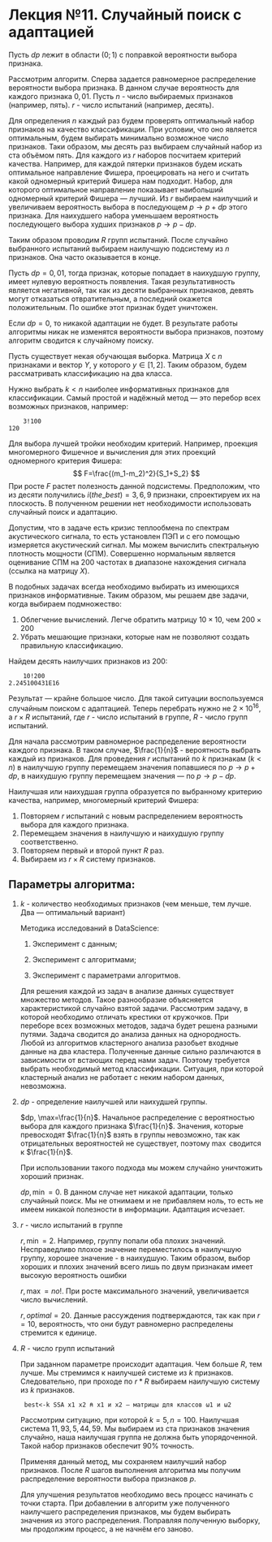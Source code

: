 # Лекция №11. Случайный поиск с адаптацией

Пусть $dp$ лежит в области $(0;1)$ с поправкой вероятности выбора признака. 

Рассмотрим алгоритм. Сперва задается равномерное распределение вероятности выбора признака. В данном случае вероятность для каждого признака $0,01$.  Пусть $n$ - число выбираемых признаков (например, пять).  $r$ - число испытаний (например, десять).

Для определения $n$ каждый раз будем проверять оптимальный набор признаков на качество классификации. При условии, что оно является оптимальным, будем выбирать минимально возможное число признаков. Таки образом, мы десять раз выбираем случайный набор из ста объёмом пять. Для каждого из $r$ наборов посчитаем критерий качества. Например, для каждой пятерки признаков будем искать оптимальное направление Фишера, проецировать на него и считать какой одномерный критерий Фишера нам подходит. Набор, для которого оптимальное направление показывает наибольший одномерный критерий Фишера — лучший. Из $r$ выбираем наилучший и увеличиваем вероятность выбора в последующем $p\to p+dp$ этого признака. Для наихудшего набора уменьшаем вероятность последующего выбора худших признаков $p\to p-dp$.  

Таким образом проводим $R$ групп испытаний. После случайно выбранного испытаний выбираем наилучшую подсистему из $n$ признаков. Она часто оказывается в конце. 

Пусть $dp=0,01$, тогда признак, которые попадает в наихудшую группу, имеет нулевую вероятность появления. Такая результативность является негативной, так как из десяти выбранных признаков, девять могут отказаться отвратительным, а последний окажется положительным. По ошибке этот признак будет уничтожен. 

Если $dp=0$, то никакой адаптации не будет. В результате работы алгоритмы никак не изменятся вероятности выбора признаков, поэтому алгоритм сводится к случайному поиску. 

Пусть существует некая обучающая выборка. Матрица $X$ с $n$ признаками и вектор $Y$, у которого $y \in [1,2]$. Таким образом, будем рассматривать классификацию на два класса. 

Нужно выбрать $k<n$ наиболее информативных признаков для классификации. Самый простой и надёжный метод — это перебор всех возможных признаков, например:

```apl
	3!100
120
```

Для выбора лучшей тройки необходим критерий. Например, проекция многомерного Фишечное и вычисления для этих проекций одномерного критерия Фишера:
$$
F=\frac{(m_1-m_2)^2}{S_1+S_2}
$$
При росте $F$ растет полезность данной подсистемы. Предположим, что из десяти получились $i(the\_best)=3,6,9$ признаки, спроектируем их на плоскость. В полученном решении нет необходимости использовать случайный поиск и адаптацию. 

Допустим, что в задаче есть кризис теплообмена по спектрам акустического сигнала, то есть установлен ПЭП и с его помощью измеряется акустический сигнал. Мы можем вычислить спектральную плотность мощности (СПМ). Совершенно нормальным является оценивание СПМ на 200 частотах в диапазоне нахождения сигнала (ссылка на матрицу $X$). 

В подобных задачах всегда необходимо выбирать из имеющихся признаков информативные. Таким образом, мы решаем две задачи, когда выбираем подмножество:

1. Облегчение вычислений. Легче обратить матрицу $10 \times 10$, чем $200 \times 200$
2. Убрать мешающие признаки, которые нам не позволяют создать правильную классификацию.

Найдем десять наилучших признаков из 200:

```apl
	10!200
2.245100431Е16
```

Результат — крайне большое число. Для такой ситуации воспользуемся случайным поиском с адаптацией. Теперь перебрать нужно не $2\times 10^{16}$, а $r\times R$ испытаний, где $r$ - число испытаний в группе, $R$ - число групп испытаний. 

Для начала рассмотрим равномерное распределение вероятности каждого признака. В таком случае, $\frac{1}{n}$ - вероятность выбрать каждый из признаков. Для проведения $r$ испытаний по $k$ признакам $(k<n)$ в наилучшую группу перемещаем значения попавшиеся по $p \to p+dp$, в наихудшую группу перемещаем значения — по $p \to p-dp$. 

Наилучшая или наихудшая группа образуется по выбранному критерию качества, например, многомерный критерий Фишера:

1. Повторяем $r$ испытаний с новым распределением вероятность выбора для каждого признака. 
2. Перемещаем значения в наилучшую и наихудшую группу соответственно. 
3. Повторяем первый и второй пункт $R$ раз. 
4. Выбираем из $r\times R$ систему признаков. 

## Параметры алгоритма:

1. $k$ - количество необходимых признаков (чем меньше, тем лучше. Два — оптимальный вариант)

   Методика исследований в DataScience:

   1. Эксперимент с данным;
   2. Эксперимент с алгоритмами;

   3. Эксперимент с параметрами алгоритмов.

   Для решения каждой из задач в анализе данных существует множество методов. Такое разнообразие объясняется характеристикой случайно взятой задачи. Рассмотрим задачу, в которой необходимо отличать крестики от кружочков. При переборе всех возможных методов, задача будет решена разными путями. Задача сводится до анализа данных на однородность. Любой из алгоритмов кластерного анализа разобьет входные данные на два кластера. Полученные данные сильно различаются в зависимости от встающих перед нами задач. Поэтому требуется выбрать необходимый метод классификации. Ситуация, при которой кластерный анализ не работает с неким набором данных, невозможна. 

2. $dp$ - определение наилучшей или наихудшей группы. 

   $dp, \max=\frac{1}{n}$. Начальное распределение с вероятностью выбора для каждого признака $\frac{1}{n}$. Значения, которые превосходят $\frac{1}{n}$ взять в группы невозможно, так как отрицательных вероятностей не существует, поэтому $\max$ сводится к $\frac{1}{n}$.

   При использовании такого подхода мы можем случайно уничтожить хороший признак. 

   $dp, \min=0$. В данном случае нет никакой адаптации, только случайный поиск. Мы не отнимаем и не прибавляем ноль, то есть не имеем никакой полезности в информации. Адаптация исчезает. 

3. $r$ - число испытаний в группе

   $r, \min=2$. Например, группу попали оба плохих значений. Несправедливо плохое значение переместилось в наилучшую группу, хорошее значение - в наихудшую. Таким образом, выбор хороших и плохих значений всего лишь по двум признакам имеет высокую вероятность ошибки

   $r, \max=no!$. При росте максимального значений, увеличивается число вычислений. 

   $r, optimal=20$. Данные рассуждения подтверждаются, так как при $r=10$, вероятность, что они будут равномерно распределены стремится к единице. 

4. $R$ - число групп испытаний

   При заданном параметре происходит адаптация. Чем больше $R$, тем лучше. Мы стремимся к наилучшей системе из $k$ признаков. Следовательно, при проходе по $r*R$ выбираем наилучшую систему из $k$ признаков. 
   
   ```apl
   	best<-k SSA x1 x2 ⍝ x1 и x2 – матрицы для классов ω1 и ω2
   ```
   
   Рассмотрим ситуацию, при которой $k=5,n=100$. Наилучшая система $11, 93, 5, 44, 59$. Мы выбираем из ста признаков значения случайно, наша наилучшая группа не должна быть упорядоченной. Такой набор признаков обеспечит $90\%$ точность. 
   
   Применяя данный метод, мы сохраняем наилучший набор признаков. После $R$ шагов выполнения алгоритма мы получим распределение вероятности выбора признаков $p$. 
   
   Для улучшения результатов необходимо весь процесс начинать с точки старта. При добавлении в алгоритм уже полученного наилучшего распределения признаков, мы будем выбирать значения из этого распределения. Поправляя полученную выборку, мы продолжим процесс, а не начнём его заново. 